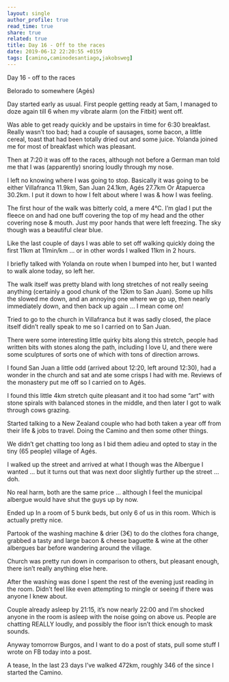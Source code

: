 ```yaml
---
layout: single
author_profile: true
read_time: true
share: true
related: true
title: Day 16 - Off to the races
date: 2019-06-12 22:20:55 +0159
tags: [camino,caminodesantiago,jakobsweg]
---
```


Day 16 - off to the races

Belorado to somewhere (Agés)

Day started early as usual. First people getting ready at 5am, I managed to doze again till 6 when my vibrate alarm (on the Fitbit) went off.

Was able to get ready quickly and be upstairs in time for 6:30 breakfast. Really wasn’t too bad; had a couple of sausages, some bacon, a little cereal, toast that had been totally dried out and some juice. Yolanda joined me for most of breakfast which was pleasant.

Then at 7:20 it was off to the races, although not before a German man told me that I was (apparently) snoring loudly through my nose. 

I left no knowing where I was going to stop. Basically it was going to be either Villafranca 11.9km, San Juan 24.1km, Agés 27.7km Or Atapuerca 30.2km. I put it down to how I felt about where I was & how I was feeling.

The first hour of the walk was bitterly cold, a mere 4°C. I’m glad I put the fleece on and had one buff covering the top of my head and the other covering nose & mouth. Just my poor hands that were left freezing. The sky though was a beautiful clear blue.

Like the last couple of days I was able to set off walking quickly doing the first 11km at 11min/km … or in other words I walked 11km in 2 hours.

I briefly talked with Yolanda on route when I bumped into her, but I wanted to walk alone today, so left her.

The walk itself was pretty bland with long stretches of not really seeing anything (certainly a good chunk of the 12km to San Juan). Some up hills the slowed me down, and an annoying one where we go up, then nearly immediately down, and then back up again … I mean come on!

Tried to go to the church in Villafranca but it was sadly closed, the place itself didn’t really speak to me so I carried on to San Juan.

There were some interesting little quirky bits along this stretch, people had written bits with stones along the path, including I love U, and there were some sculptures of sorts one of which with tons of direction arrows.

I found San Juan a little odd (arrived about 12:20, left around 12:30), had a wonder in the church and sat and ate some crisps I had with me. Reviews of the monastery put me off so I carried on to Agés.

I found this little 4km stretch quite pleasant and it too had some “art” with stone spirals with balanced stones in the middle, and then later I got to walk through cows grazing.

Started talking to a New Zealand couple who had both taken a year off from their life & jobs to travel. Doing the Camino and then some other things. 

We didn’t get chatting too long as I bid them adieu and opted to stay in the tiny (65 people) village of Agés.

I walked up the street and arrived at what I though was the Albergue I wanted … but it turns out that was next door slightly further up the street … doh.

No real harm, both are the same price … although I feel the municipal albergue would have shut the guys up by now.

Ended up In a room of 5 bunk beds, but only 6 of us in this room. Which is actually pretty nice.

Partook of the washing machine & drier (3€) to do the clothes fora change, grabbed a tasty and large bacon & cheese baguette & wine at the other albergues bar before wandering around the village.

Church was pretty run down in comparison to others, but pleasant enough, there isn’t really anything else here.

After the washing was done I spent the rest of the evening just reading in the room. Didn’t feel like even attempting to mingle or seeing if there was anyone I knew about.

Couple already asleep by 21:15, it’s now nearly 22:00 and I’m shocked anyone in the room is asleep with the noise going on above us. People are chatting REALLY loudly, and possibly the floor isn’t thick enough to mask sounds.

Anyway tomorrow Burgos, and I want to do a post of stats, pull some stuff I wrote on FB today into a post. 

A tease, In the last 23 days I’ve walked 472km, roughly 346 of the since I started the Camino.

